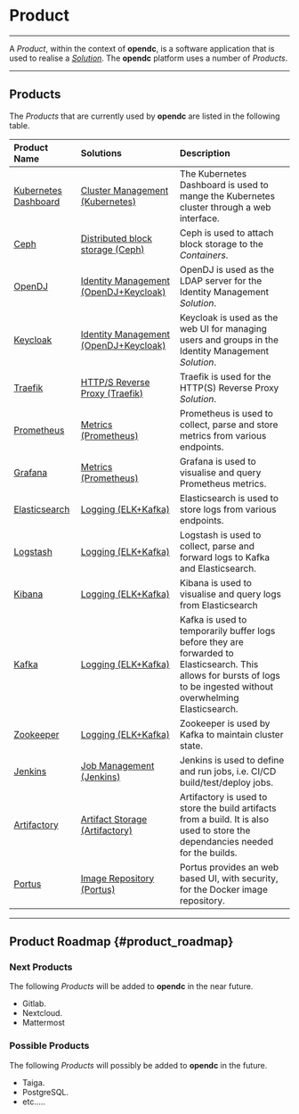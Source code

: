 # Product
___

A *Product*, within the context of **opendc**, is a software application that is used to realise a [*Solution*](solution.md).  The **opendc** platform uses a number of *Products*.
___

## Products

The *Products* that are currently used by **opendc** are listed in the following table.

| Product Name | Solutions | Description |
|:-------------|:----------|:------------|
| [Kubernetes Dashboard][prd_kub_dash] | [Cluster Management (Kubernetes)][sol_clust_man_kub]                   | The Kubernetes Dashboard is used to mange the Kubernetes cluster through a web interface. |
| [Ceph][prd_ceph]                     | [Distributed block storage (Ceph)][sol_dist_blk_st_ceph]               | Ceph is used to attach block storage to the *Containers*. |
| [OpenDJ][prd_opendj]                 | [Identity Management (OpenDJ+Keycloak)][sol_ident_man_opendj_keycloak] | OpenDJ is used as the LDAP server for the Identity Management *Solution*. |
| [Keycloak][prd_keycloak]             | [Identity Management (OpenDJ+Keycloak)][sol_ident_man_opendj_keycloak] | Keycloak is used as the web UI for managing users and groups in the Identity Management *Solution*. |
| [Traefik][prd_traefik]               | [HTTP/S Reverse Proxy (Traefik)][sol_https_rev_proxy_traefik]          | Traefik is used for the HTTP(S) Reverse Proxy *Solution*. |
| [Prometheus][prd_prometheus]         | [Metrics (Prometheus)][sol_metrics_prom]                               | Prometheus is used to collect, parse and store metrics from various endpoints. |
| [Grafana][prd_grafana]               | [Metrics (Prometheus)][sol_metrics_prom]                               | Grafana is used to visualise and query Prometheus metrics. |
| [Elasticsearch][prd_elasticsearch]   | [Logging (ELK+Kafka)][sol_logging_elk_kafka]                           | Elasticsearch is used to store logs from various endpoints. |
| [Logstash][prd_logstash]             | [Logging (ELK+Kafka)][sol_logging_elk_kafka]                           | Logstash is used to collect, parse and forward logs to Kafka and Elasticsearch. |
| [Kibana][prd_kibana]                 | [Logging (ELK+Kafka)][sol_logging_elk_kafka]                           | Kibana is used to visualise and query logs from Elasticsearch |
| [Kafka][prd_kafka]                   | [Logging (ELK+Kafka)][sol_logging_elk_kafka]                           | Kafka is used to temporarily buffer logs before they are forwarded to Elasticsearch.  This allows for bursts of logs to be ingested without overwhelming Elasticsearch. |
| [Zookeeper][prd_zookeeper]           | [Logging (ELK+Kafka)][sol_logging_elk_kafka]                           | Zookeeper is used by Kafka to maintain cluster state. |
| [Jenkins][prd_jenkins]               | [Job Management (Jenkins)][sol_job_management_jenkins]                 | Jenkins is used to define and run jobs, i.e. CI/CD build/test/deploy jobs. |
| [Artifactory][prd_artifactory]       | [Artifact Storage (Artifactory)][sol_art_st_artifactory]               | Artifactory is used to store the build artifacts from a build.  It is also used to store the dependancies needed for the builds. |
| [Portus][prd_portus]                 | [Image Repository (Portus)][sol_image_repo_portus]                     | Portus provides an web based UI, with security, for the Docker image repository. |


[sol_clust_man_kub]: solutions/cluster_management_kubernetes.md
[prd_kub_dash]:      https://github.com/kubernetes/dashboard

[sol_dist_blk_st_ceph]: solutions/distributed_block_storage_ceph.md
[prd_ceph]:             http://ceph.com

[sol_ident_man_opendj_keycloak]: solutions/identity_management_opendj_keycloak.md
[prd_opendj]:                    https://forgerock.org/opendj/
[prd_keycloak]:                  http://www.keycloak.org

[sol_https_rev_proxy_traefik]: solutions/https_reverse_proxy_traefik.md
[prd_traefik]:                 https://traefik.io

[sol_metrics_prom]: solutions/metrics_prometheus.md
[prd_prometheus]:   https://prometheus.io
[prd_grafana]:      https://grafana.net

[sol_logging_elk_kafka]: solutions/logging_elk_kafka.md
[prd_elasticsearch]:     https://www.elastic.co/products/elasticsearch
[prd_logstash]:          https://www.elastic.co/products/logstash
[prd_kibana]:            https://www.elastic.co/products/kibana
[prd_kafka]:             http://kafka.apache.org
[prd_zookeeper]:         https://zookeeper.apache.org

[sol_job_management_jenkins]: solutions/job_management_jenkins.md
[prd_jenkins]:                https://jenkins.io

[sol_art_st_artifactory]: solutions/artifact_storage_artifactory.md
[prd_artifactory]:        https://www.jfrog.com/open-source/#os-arti  

[sol_image_repo_portus]: solutions/image_repository_portus.md
[prd_portus]:            http://port.us.org

___


## Product Roadmap {#product_roadmap}

### Next Products

The following *Products* will be added to **opendc** in the near future.

* Gitlab.
* Nextcloud.
* Mattermost


### Possible Products

The following *Products* will possibly be added to **opendc** in the future.

* Taiga.
* PostgreSQL.
* etc.....


